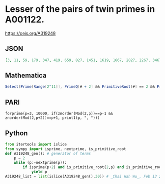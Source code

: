 # Lesser of the pairs of twin primes in A001122\.
https://oeis.org/A319248
## JSON
```JSON
[3, 11, 59, 179, 347, 419, 659, 827, 1451, 1619, 1667, 2027, 2267, 3467, 3851, 4019, 4091, 4259, 4787, 6779, 6827, 6947, 7547, 8219, 8291, 8819, 9419, 10067, 10091, 10139, 10499, 10859, 12251, 12611, 13931, 14387, 14627, 14867, 16067, 16187, 16979, 17387, 17747]
```
## Mathematica
```Mathematica
Select[Prime[Range[2^11]], PrimeQ[# + 2] && PrimitiveRoot[#] == 2 && PrimitiveRoot[# + 2] == 2 &] (* _Amiram Eldar_, May 02 2023 *)
```
## PARI
```PARI
forprime(p=3, 10000, if(znorder(Mod(2,p))==p-1 && znorder(Mod(2,p+2))==p+1, print1(p, ", ")))
```
## Python
```Python
from itertools import islice
from sympy import isprime, nextprime, is_primitive_root
def A319248_gen(): # generator of terms
    p = 2
    while (p:=nextprime(p)):
        if isprime(p+2) and is_primitive_root(2,p) and is_primitive_root(2,p+2):
            yield p
A319248_list = list(islice(A319248_gen(),30)) # _Chai Wah Wu_, Feb 13 2023
```
